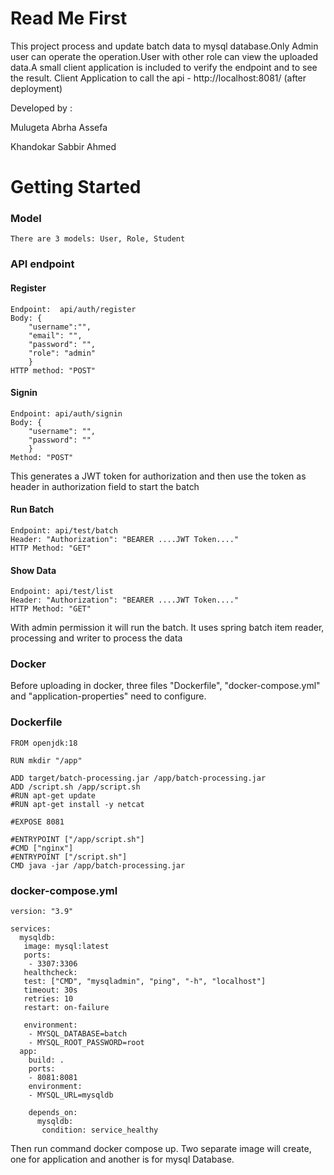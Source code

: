 # Read Me First

This project process and update batch data to mysql database.Only Admin user can operate the operation.User with other 
role can view the uploaded data.A small client application is included to verify the endpoint and to see the result.
Client Application to call the api - http://localhost:8081/ (after deployment)

Developed by :

Mulugeta Abrha Assefa

Khandokar Sabbir Ahmed

# Getting Started

### Model
    There are 3 models: User, Role, Student
### API endpoint

#### Register 

    Endpoint:  api/auth/register
    Body: {
        "username":"",
        "email": "",
        "password": "",
        "role": "admin"
        }
    HTTP method: "POST"

#### Signin

    Endpoint: api/auth/signin
    Body: {
        "username": "",
        "password": ""
        }
    Method: "POST"

This generates a JWT token for  authorization and then use the token as header in authorization field to start the batch

#### Run Batch
    
    Endpoint: api/test/batch
    Header: "Authorization": "BEARER ....JWT Token...."
    HTTP Method: "GET"    

#### Show Data

    Endpoint: api/test/list
    Header: "Authorization": "BEARER ....JWT Token...."
    HTTP Method: "GET"    

With admin permission it will run the batch. It uses spring batch item reader, processing and writer to process the data

### Docker 

Before uploading in docker, three files "Dockerfile", "docker-compose.yml" and "application-properties" need to configure.

### Dockerfile
    FROM openjdk:18

    RUN mkdir "/app"
    
    ADD target/batch-processing.jar /app/batch-processing.jar
    ADD /script.sh /app/script.sh
    #RUN apt-get update
    #RUN apt-get install -y netcat
    
    #EXPOSE 8081
    
    #ENTRYPOINT ["/app/script.sh"]
    #CMD ["nginx"]
    #ENTRYPOINT ["/script.sh"]
    CMD java -jar /app/batch-processing.jar

### docker-compose.yml

    version: "3.9"

    services:
      mysqldb:
       image: mysql:latest
       ports:
        - 3307:3306
       healthcheck:
       test: ["CMD", "mysqladmin", "ping", "-h", "localhost"]
       timeout: 30s
       retries: 10
       restart: on-failure

       environment:
        - MYSQL_DATABASE=batch
        - MYSQL_ROOT_PASSWORD=root
      app:
        build: .
        ports:
        - 8081:8081
        environment:
        - MYSQL_URL=mysqldb

        depends_on:
          mysqldb:
           condition: service_healthy

Then run command docker compose up. Two separate image will create, one for application and another is for mysql Database. 
